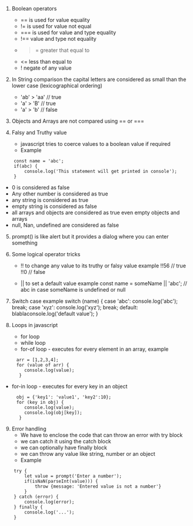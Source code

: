 1. Boolean operators

   - == is used for value equality
   - != is used for value not equal
   - === is used for value and type equality
   - !== value and type not equality
   - > = greater that equal to
   - <= less than equal to
   - ! negate of any value

2. In String comparison the capital letters are considered as small than the lower case (lexicographical ordering)

   - 'ab' > 'aa' // true
   - 'a' > 'B' // true
   - 'a' > 'b' // false

3. Objects and Arrays are not compared using == or ===

4. Falsy and Truthy value
   - javascript tries to coerce values to a boolean value if required
   - Example

```
    const name = 'abc';
    if(abc) {
        console.log('This statement will get printed in console');
    }
```

- 0 is considered as false
- Any other number is considered as true
- any string is considered as true
- empty string is considered as false
- all arrays and objects are considered as true even empty objects and arrays
- null, Nan, undefined are considered as false

5. prompt() is like alert but it provides a dialog where you can enter something

6. Some logical operator tricks

   - !! to change any value to its truthy or falsy value example
     !!56 // true
     !!0 // false

   - || to set a default value example
     const name = someName || 'abc'; // abc in case someName is undefined or null

7. Switch case example
   switch (name) {
   case 'abc':
   console.log('abc');
   break;
   case 'xyz':
   console.log('xyz');
   break;
   default:
   blablaconsole.log('default value');
   }

8. Loops in javascript
   - for loop
   - while loop
   - for-of loop - executes for every element in an array, example

```
     arr = [1,2,3,4];
     for (value of arr) {
        console.log(value);
      }
```

- for-in loop - executes for every key in an object

```
     obj = {'key1': 'value1', 'key2':10};
     for (key in obj) {
        console.log(value);
        console.log(obj[key]);
      }
```

9. Error handling
    - We have to enclose the code that can throw an error with try block
    - we can catch it using the catch block
    - we can optionally have finally block
    - we can throw any value like string, number or an object
    - Example
```
    try {
        let value = prompt('Enter a number');
        if(isNaN(parseInt(value))) {
            throw {message: 'Entered value is not a number'}
        }
    } catch (error) {
        console.log(error);
    } finally {
        console.log('...');
    }
```
